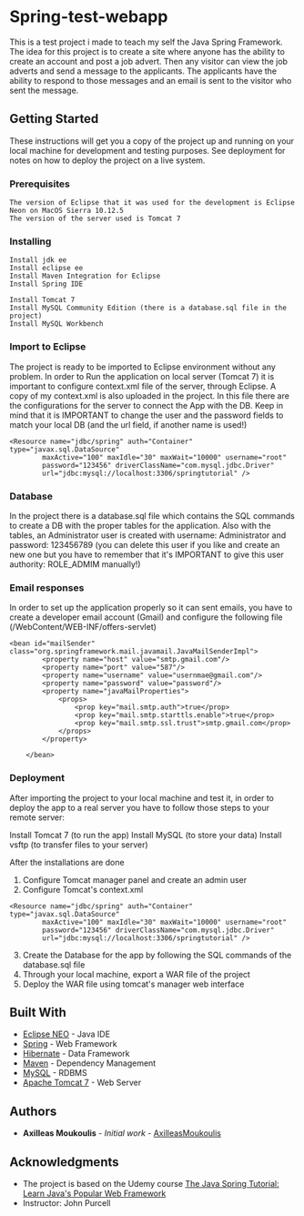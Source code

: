 # Spring-test-webapp 

This is a test project i made to teach my self the Java Spring Framework. 
The idea for this project is to create a site where anyone has the ability to create an account and post a job advert. Then any visitor can view the job adverts and send a message to the applicants. The applicants have the ability to respond to those messages and an email is sent to the visitor who sent the message.

## Getting Started

These instructions will get you a copy of the project up and running on your local machine for development and testing purposes. See deployment for notes on how to deploy the project on a live system.

### Prerequisites

```
The version of Eclipse that it was used for the development is Eclipse Neon on MacOS Sierra 10.12.5
The version of the server used is Tomcat 7
```
### Installing
```
Install jdk ee 
Install eclipse ee 
Install Maven Integration for Eclipse 
Install Spring IDE 
 
Install Tomcat 7 
Install MySQL Community Edition (there is a database.sql file in the project)
Install MySQL Workbench
```

### Import to Eclipse 

The project is ready to be imported to Eclipse environment without any problem.
In order to Run the application on local server (Tomcat 7) it is important to configure
context.xml file of the server, through Eclipse. A copy of my context.xml is also uploaded
in the project. In this file there are the configurations for the server to connect the App
with the DB. Keep in mind that it is IMPORTANT to change the user and the password fields to 
match your local DB (and the url field, if another name is used!)

```
<Resource name="jdbc/spring" auth="Container" type="javax.sql.DataSource"
		maxActive="100" maxIdle="30" maxWait="10000" username="root"
		password="123456" driverClassName="com.mysql.jdbc.Driver"
		url="jdbc:mysql://localhost:3306/springtutorial" />
```

### Database
In the project there is a database.sql file which contains the SQL commands to create a DB with the proper tables for the application. Also with the tables, an Administrator user is created with username: Administrator and password: 123456789 (you can delete this user if you like and create an new one but you have to remember that it's IMPORTANT to give this user authority: ROLE_ADMIM manually!)

### Email responses
In order to set up the application properly so it can sent emails, you have to create a developer email account (Gmail) and configure the following file (/WebContent/WEB-INF/offers-servlet)

```
<bean id="mailSender" class="org.springframework.mail.javamail.JavaMailSenderImpl">
		<property name="host" value="smtp.gmail.com"/>
		<property name="port" value="587"/>
		<property name="username" value="usernmae@gmail.com"/>
		<property name="password" value="password"/>
		<property name="javaMailProperties">
			<props>
				<prop key="mail.smtp.auth">true</prop>
				<prop key="mail.smtp.starttls.enable">true</prop>
				<prop key="mail.smtp.ssl.trust">smtp.gmail.com</prop>
			</props>
		</property>
		
	</bean>
```	

### Deployment
After importing the project to your local machine and test it, in order to deploy the app to a real server you have to follow those steps to your remote server:

Install Tomcat 7 (to run the app)
Install MySQL (to store your data)
Install vsftp (to transfer files to your server)

After the installations are done

1) Configure Tomcat manager panel and create an admin user
2) Configure Tomcat's context.xml  

```
<Resource name="jdbc/spring" auth="Container" type="javax.sql.DataSource"
		maxActive="100" maxIdle="30" maxWait="10000" username="root"
		password="123456" driverClassName="com.mysql.jdbc.Driver"
		url="jdbc:mysql://localhost:3306/springtutorial" />
```


3) Create the Database for the app by following the SQL commands of the database.sql file
4) Through your local machine, export a WAR file of the project
5) Deploy the WAR file using tomcat's manager web interface


## Built With

* [Eclipse NEO](http://www.eclipse.org/neon/) - Java IDE
* [Spring](https://projects.spring.io/spring-framework/) - Web Framework
* [Hibernate](http://hibernate.org) - Data Framework
* [Maven](https://maven.apache.org/) - Dependency Management
* [MySQL](https://dev.mysql.com/downloads/) - RDBMS
* [Apache Tomcat 7](https://tomcat.apache.org/download-70.cgi) - Web Server

## Authors

* **Axilleas Moukoulis** - *Initial work* - [AxilleasMoukoulis](https://github.com/AxilleasMoukoulis)

## Acknowledgments

* The project is based on the Udemy course [The Java Spring Tutorial: Learn Java's Popular Web Framework](https://www.udemy.com/javaspring/learn/v4/overview)
* Instructor: John Purcell
